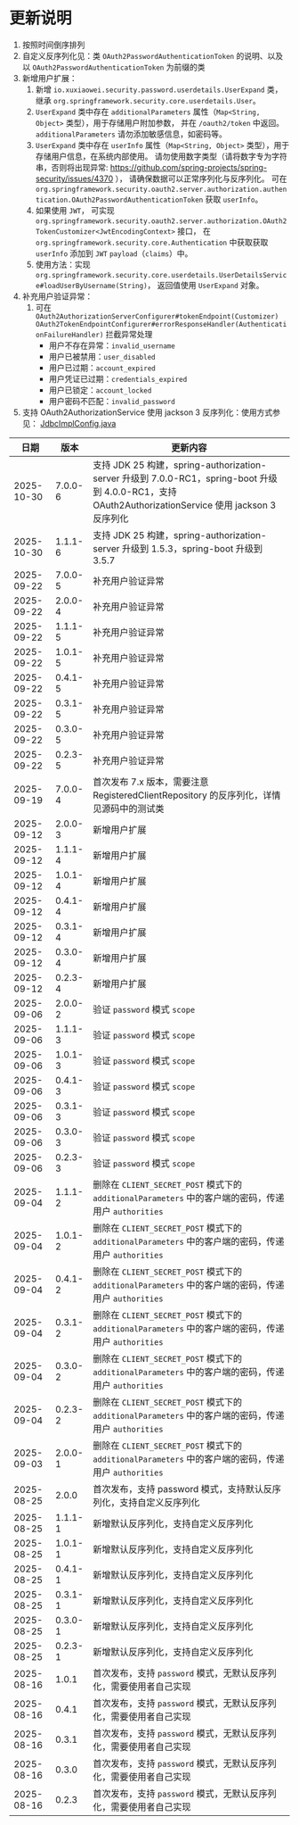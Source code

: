 # 更新说明

1. 按照时间倒序排列
2. 自定义反序列化见：类 `OAuth2PasswordAuthenticationToken` 的说明、以及以 `OAuth2PasswordAuthenticationToken` 为前缀的类
3. 新增用户扩展：
    1. 新增 `io.xuxiaowei.security.password.userdetails.UserExpand` 类，继承
       `org.springframework.security.core.userdetails.User`。
    2. `UserExpand` 类中存在 `additionalParameters` 属性（`Map<String, Object>` 类型），用于存储用户附加参数，
       并在 `/oauth2/token` 中返回。
       `additionalParameters` 请勿添加敏感信息，如密码等。
    3. `UserExpand` 类中存在 `userInfo` 属性（`Map<String, Object>` 类型），用于存储用户信息，在系统内部使用。
       请勿使用数字类型（请将数字专为字符串，否则将出现异常: https://github.com/spring-projects/spring-security/issues/4370 ），
       请确保数据可以正常序列化与反序列化。
       可在 `org.springframework.security.oauth2.server.authorization.authentication.OAuth2PasswordAuthenticationToken`
       获取 `userInfo`。
    4. 如果使用 `JWT`，
       可实现 `org.springframework.security.oauth2.server.authorization.OAuth2TokenCustomizer<JwtEncodingContext>` 接口，
       在 `org.springframework.security.core.Authentication` 中获取获取 `userInfo` 添加到 `JWT` `payload`（`claims`）中。
    5. 使用方法：实现 `org.springframework.security.core.userdetails.UserDetailsService#loadUserByUsername(String)`，
       返回值使用 `UserExpand` 对象。
4. 补充用户验证异常：
    1. 可在 `OAuth2AuthorizationServerConfigurer#tokenEndpoint(Customizer)`
       `OAuth2TokenEndpointConfigurer#errorResponseHandler(AuthenticationFailureHandler)` 拦截异常处理
        - 用户不存在异常：`invalid_username`
        - 用户已被禁用：`user_disabled`
        - 用户已过期：`account_expired`
        - 用户凭证已过期：`credentials_expired`
        - 用户已锁定：`account_locked`
        - 用户密码不匹配：`invalid_password`
5. 支持 OAuth2AuthorizationService 使用 jackson 3 反序列化：使用方式参见：
   [JdbcImplConfig.java](https://gitlab.xuxiaowei.com.cn/xuxiaowei-io/spring-security-oauth2-authorization-server-password/-/blob/spring-boot/4.x/src/test/java/io/xuxiaowei/security/password/config/JdbcImplConfig.java)

| 日期         | 版本      | 更新内容                                                                                                                             |
|------------|---------|----------------------------------------------------------------------------------------------------------------------------------|
| 2025-10-30 | 7.0.0-6 | 支持 JDK 25 构建，spring-authorization-server 升级到 7.0.0-RC1，spring-boot 升级到 4.0.0-RC1，支持 OAuth2AuthorizationService 使用 jackson 3 反序列化 |
| 2025-10-30 | 1.1.1-6 | 支持 JDK 25 构建，spring-authorization-server 升级到 1.5.3，spring-boot 升级到 3.5.7                                                         |
| 2025-09-22 | 7.0.0-5 | 补充用户验证异常                                                                                                                         |
| 2025-09-22 | 2.0.0-4 | 补充用户验证异常                                                                                                                         |
| 2025-09-22 | 1.1.1-5 | 补充用户验证异常                                                                                                                         |
| 2025-09-22 | 1.0.1-5 | 补充用户验证异常                                                                                                                         |
| 2025-09-22 | 0.4.1-5 | 补充用户验证异常                                                                                                                         |
| 2025-09-22 | 0.3.1-5 | 补充用户验证异常                                                                                                                         |
| 2025-09-22 | 0.3.0-5 | 补充用户验证异常                                                                                                                         |
| 2025-09-22 | 0.2.3-5 | 补充用户验证异常                                                                                                                         |
| 2025-09-19 | 7.0.0-4 | 首次发布 7.x 版本，需要注意 RegisteredClientRepository 的反序列化，详情见源码中的测试类                                                                     |
| 2025-09-12 | 2.0.0-3 | 新增用户扩展                                                                                                                           |
| 2025-09-12 | 1.1.1-4 | 新增用户扩展                                                                                                                           |
| 2025-09-12 | 1.0.1-4 | 新增用户扩展                                                                                                                           |
| 2025-09-12 | 0.4.1-4 | 新增用户扩展                                                                                                                           |
| 2025-09-12 | 0.3.1-4 | 新增用户扩展                                                                                                                           |
| 2025-09-12 | 0.3.0-4 | 新增用户扩展                                                                                                                           |
| 2025-09-12 | 0.2.3-4 | 新增用户扩展                                                                                                                           |
| 2025-09-06 | 2.0.0-2 | 验证 `password` 模式 `scope`                                                                                                         |
| 2025-09-06 | 1.1.1-3 | 验证 `password` 模式 `scope`                                                                                                         |
| 2025-09-06 | 1.0.1-3 | 验证 `password` 模式 `scope`                                                                                                         |
| 2025-09-06 | 0.4.1-3 | 验证 `password` 模式 `scope`                                                                                                         |
| 2025-09-06 | 0.3.1-3 | 验证 `password` 模式 `scope`                                                                                                         |
| 2025-09-06 | 0.3.0-3 | 验证 `password` 模式 `scope`                                                                                                         |
| 2025-09-06 | 0.2.3-3 | 验证 `password` 模式 `scope`                                                                                                         |
| 2025-09-04 | 1.1.1-2 | 删除在 `CLIENT_SECRET_POST` 模式下的 `additionalParameters` 中的客户端的密码，传递用户 `authorities`                                                 |
| 2025-09-04 | 1.0.1-2 | 删除在 `CLIENT_SECRET_POST` 模式下的 `additionalParameters` 中的客户端的密码，传递用户 `authorities`                                                 |
| 2025-09-04 | 0.4.1-2 | 删除在 `CLIENT_SECRET_POST` 模式下的 `additionalParameters` 中的客户端的密码，传递用户 `authorities`                                                 |
| 2025-09-04 | 0.3.1-2 | 删除在 `CLIENT_SECRET_POST` 模式下的 `additionalParameters` 中的客户端的密码，传递用户 `authorities`                                                 |
| 2025-09-04 | 0.3.0-2 | 删除在 `CLIENT_SECRET_POST` 模式下的 `additionalParameters` 中的客户端的密码，传递用户 `authorities`                                                 |
| 2025-09-04 | 0.2.3-2 | 删除在 `CLIENT_SECRET_POST` 模式下的 `additionalParameters` 中的客户端的密码，传递用户 `authorities`                                                 |
| 2025-09-03 | 2.0.0-1 | 删除在 `CLIENT_SECRET_POST` 模式下的 `additionalParameters` 中的客户端的密码，传递用户 `authorities`                                                 |
| 2025-08-25 | 2.0.0   | 首次发布，支持 password 模式，支持默认反序列化，支持自定义反序列化                                                                                           |
| 2025-08-25 | 1.1.1-1 | 新增默认反序列化，支持自定义反序列化                                                                                                               |
| 2025-08-25 | 1.0.1-1 | 新增默认反序列化，支持自定义反序列化                                                                                                               |
| 2025-08-25 | 0.4.1-1 | 新增默认反序列化，支持自定义反序列化                                                                                                               |
| 2025-08-25 | 0.3.1-1 | 新增默认反序列化，支持自定义反序列化                                                                                                               |
| 2025-08-25 | 0.3.0-1 | 新增默认反序列化，支持自定义反序列化                                                                                                               |
| 2025-08-25 | 0.2.3-1 | 新增默认反序列化，支持自定义反序列化                                                                                                               |
| 2025-08-16 | 1.0.1   | 首次发布，支持 `password` 模式，无默认反序列化，需要使用者自己实现                                                                                          |
| 2025-08-16 | 0.4.1   | 首次发布，支持 `password` 模式，无默认反序列化，需要使用者自己实现                                                                                          |
| 2025-08-16 | 0.3.1   | 首次发布，支持 `password` 模式，无默认反序列化，需要使用者自己实现                                                                                          |
| 2025-08-16 | 0.3.0   | 首次发布，支持 `password` 模式，无默认反序列化，需要使用者自己实现                                                                                          |
| 2025-08-16 | 0.2.3   | 首次发布，支持 `password` 模式，无默认反序列化，需要使用者自己实现                                                                                          |

